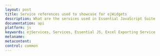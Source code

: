 ```yaml
---
layout: post
title: Service references used to showcase for ejWidgets
description: What are the services used in Essential JavaScript Suite
documentation: api
platform: js
keywords: ejServices, Services, Essential JS, Excel Exporting Service
metaname: 
metacontent:
control: common
---
```



